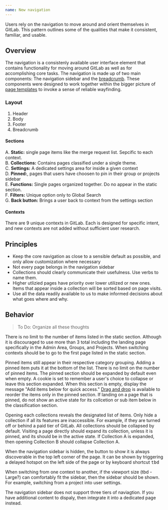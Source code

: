 ```yaml
---
name: New navigation
---
```


Users rely on the navigation to move around and orient themselves in GitLab. This pattern outlines some of the qualities that make it consistent, familiar, and usable.

## Overview

The navigation is a consistenly available user interface element that contains functionality for moving around GitLab as well as for accomplishing core tasks. The navigation is made up of two main components: The navigation sidebar and the [breadcrumb](/components/breadcrumb). These components were designed to work together within the bigger picture of [page templates](https://gitlab.com/gitlab-org/gitlab-services/design.gitlab.com/-/issues/1556) to invoke a sense of reliable wayfinding. 

### Layout

<figure-img alt="Navigation layout" label="A layout of the navigation structure" src="/img/navigation-layout.svg"></figure-img>

1. Header
1. Body
1. Footer
1. Breadcrumb

#### Sections

A. **Static:** single page items like the merge request list. Sepcific to each context. <br>
B. **Collections:** Contains pages classified under a single theme. <br>
C. **Settings:** A dedicated settings area for inside a given context <br>
D. **Pinned:**, pages that users have choosen to pin in their group or projects sidebar <br>
E. **Functions:** Single pages organized together. Do no appear in the static section. <br>
F. **Filters:** Unique option only to Global Search <br>
G. **Back button:** Brings a user back to context from the settings section <br>

#### Contexts

There are 9 unique contexts in GitLab. Each is designed for specific intent, and new contexts are not added without sufficient user research. 

<figure-img alt="Admin Area layout" label="Admin Area: (A) Static, (B) Collections, (C) Settings" src="/img/admin-area-context.svg"></figure-img>

<figure-img alt="Groups and Projects layout" label="Groups and Projects: (A) Static, (D) Pinned, (B) Collections, (C) Settings" src="/img/groups-and-projects-context.svg"></figure-img>

<figure-img alt="Settings layout for a group or project" label="Settings: (G) Back button, (A) Static, (E) Functions" src="/img/settings-context.svg"></figure-img>

<figure-img alt="Your work layout" label="A layout of the your work context" src="/img/your-work-context.svg"></figure-img>

<figure-img alt="Explore, Profiles, User settings layout" label="Your work: (A) Static, (E) Functions" src="/img/explore-profiles-user-settings-context.svg"></figure-img>

<figure-img alt="Global search layout" label="Global search: (A) Static, (F) Filters" src="/img/global-search-context.svg"></figure-img>

<figure-img alt="Help layout" label="Help: (A) Static, (E) Functions" src="/img/help-context.svg"></figure-img>

## Principles

- Keep the core navigation as close to a sensible default as possible, and only allow customization where necessary
- Not every page belongs in the navigation sidebar
- Collections should clearly communicate their usefulness. Use verbs to name them.
- Higher utlizied pages have priority over lower utilized or new ones. Items that appear inside a collection will be sorted based on page visits.
- Use all the data readily available to us to make informed decisions about what goes where and why.

## Behavior

> To Do: Organize all these thoughts

There is no limit to the number of items listed in the static section. Although it is discouraged to use more than 3 total including the landing page specifically in the Admin Area, Groups, and Projects. When switching contexts should be to go to the first page listed in the static section.

Pinned items still appear in their respective category grouping. Adding a pinned item puts it at the bottom of the list. There is no limit on the number of pinned items. The pinned section should be expanded by default even when empty. A cookie is set to remember a user's choice to collapse or leave this section expanded. When this section is empty, display the message "Add items below for quick access." [Drag and drop](https://design.gitlab.com/usability/drag-and-drop) is available to reorder the items only in the pinned section. If landing on a page that is pinned, do not show an active state for its collcetion or sub item below in the classification section.

Opening each collections reveals the designated list of items. Only hide a collection if all its features are inaccessible. For example, if they are turned off or behind a paid tier of GitLab. All collections should be collapsed by default. Visiting a page directly should expand its collection, unless it is pinned, and its  should be in the active state. If Collection A is expanded, then opening Collection B should collapse Collection A.

When the navigation sidebar is hidden, the button to show it is always discoverable in the top left corner of the page. It can be shown by triggering a delayed hotspot on the left side of the page or by keyboard shortcut <kbd>tbd</kbd>

When switching from one context to another, if the viewport size (tbd - Large?) can comfortably fit the sidebar, then the sidebar should be shown. For example, switching from a project into user settings. 

The navigation sidebar does not support three tiers of naviagtion. If you have additional content to dispaly, then integrate it into a dedicated page instead.





